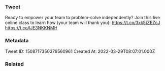 ### Tweet
Ready to empower your team to problem-solve independently? Join this live online class to learn how (your team will thank you): https://t.co/3xk5tZEZcJ https://t.co/IJE3NKKNMH

### Metadata
Tweet ID: 1508717350379560961
Created At: 2022-03-29T08:07:01.000Z

### Related

